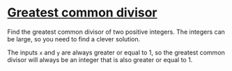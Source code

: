 # [Greatest common divisor](https://www.codewars.com/kata/greatest-common-divisor "https://www.codewars.com/kata/5500d54c2ebe0a8e8a0003fd")

Find the greatest common divisor of two positive integers. The integers can be large, so you need to find a clever solution. 

The inputs `x` and `y` are always greater or equal to 1, so the greatest common divisor will always be an integer that is also greater or equal to 1.